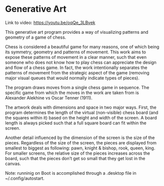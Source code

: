 <h1>Generative Art</h1>

Link to video: https://youtu.be/oqQe_3LBvek

This generative art program provides a way of visualizing patterns and geometry of a game of chess. 

Chess is considered a beautiful game for many reasons, one of which being its symmetry, geometry and patterns of movement.
This work aims to expose these patterns of movement in a clear manner, such that even someone who does not know how to play
chess can appreciate the design and flow of a chess game. In fact, the work intentionally separates the patterns of movement
from the strategic aspect of the game (removing major visual queues that would normally indicate types of pieces).

The program draws moves from a single chess game in sequence. The specific game from which the moves in the work are taken
from is Alexander Alekhine vs Oscar Tenner (1911).

The artwork deals with dimensions and space in two major ways. First, the program determines the length of the virtual
(non-visible) chess board (and the squares within it) based on the height and width of the screen. A board length is
always picked such that a full square board can fit within the screen. 

Another detail influenced by the dimension of the screen is the size of the pieces. Regardless of the size of the screen,
the pieces are displayed from smallest to biggest as following: pawn, knight & bishop, rook, queen, king. For smaller screens,
the relative size of the pieces increases across the board, such that the pieces don’t get so small that they get lost in the canvas.

Note: runninig on Boot is accomplished through a .desktop file in ~/.config/autostart.

